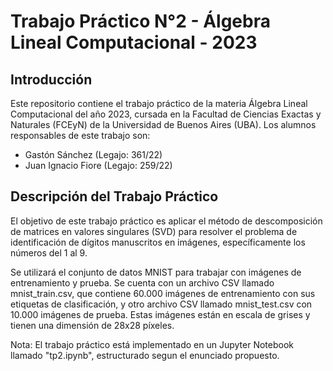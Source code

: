 # Trabajo Práctico N°2 - Álgebra Lineal Computacional - 2023

## Introducción
Este repositorio contiene el trabajo práctico de la materia Álgebra Lineal Computacional del año 2023, cursada en la Facultad de Ciencias Exactas y Naturales (FCEyN) de la Universidad de Buenos Aires (UBA). Los alumnos responsables de este trabajo son:

* Gastón Sánchez (Legajo: 361/22)
* Juan Ignacio Fiore (Legajo: 259/22)

## Descripción del Trabajo Práctico
El objetivo de este trabajo práctico es aplicar el método de descomposición de matrices en valores singulares (SVD) para resolver el problema de identificación de dígitos manuscritos en imágenes, específicamente los números del 1 al 9. 

Se utilizará el conjunto de datos MNIST para trabajar con imágenes de entrenamiento y prueba. Se cuenta con un archivo CSV llamado mnist_train.csv, que contiene 60.000 imágenes de entrenamiento con sus etiquetas de clasificación, y otro archivo CSV llamado mnist_test.csv con 10.000 imágenes de prueba. Estas imágenes están en escala de grises y tienen una dimensión de 28x28 píxeles.

Nota: El trabajo práctico está implementado en un Jupyter Notebook llamado "tp2.ipynb", estructurado segun el enunciado propuesto.
